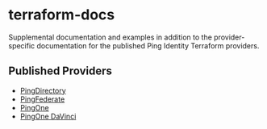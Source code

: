 # terraform-docs

Supplemental documentation and examples in addition to the provider-specific documentation for the published Ping Identity Terraform providers.

## Published Providers

* [PingDirectory](https://registry.terraform.io/providers/pingidentity/pingdirectory/latest)
* [PingFederate](https://registry.terraform.io/providers/pingidentity/pingfederate/latest)
* [PingOne](https://registry.terraform.io/providers/pingidentity/pingone/latest)
* [PingOne DaVinci](https://registry.terraform.io/providers/pingidentity/davinci/latest)
